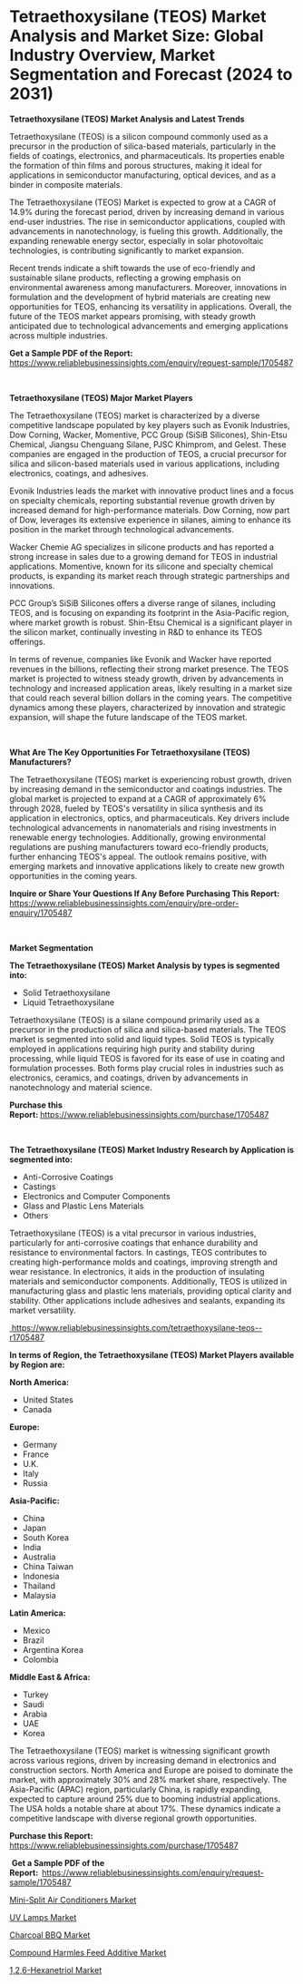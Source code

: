 <p><h1>Tetraethoxysilane (TEOS) Market Analysis and Market Size: Global Industry Overview, Market Segmentation and Forecast (2024 to 2031)</h1></p><p><strong>Tetraethoxysilane (TEOS) Market Analysis and Latest Trends</strong></p>
<p><p>Tetraethoxysilane (TEOS) is a silicon compound commonly used as a precursor in the production of silica-based materials, particularly in the fields of coatings, electronics, and pharmaceuticals. Its properties enable the formation of thin films and porous structures, making it ideal for applications in semiconductor manufacturing, optical devices, and as a binder in composite materials. </p><p>The Tetraethoxysilane (TEOS) Market is expected to grow at a CAGR of 14.9% during the forecast period, driven by increasing demand in various end-user industries. The rise in semiconductor applications, coupled with advancements in nanotechnology, is fueling this growth. Additionally, the expanding renewable energy sector, especially in solar photovoltaic technologies, is contributing significantly to market expansion. </p><p>Recent trends indicate a shift towards the use of eco-friendly and sustainable silane products, reflecting a growing emphasis on environmental awareness among manufacturers. Moreover, innovations in formulation and the development of hybrid materials are creating new opportunities for TEOS, enhancing its versatility in applications. Overall, the future of the TEOS market appears promising, with steady growth anticipated due to technological advancements and emerging applications across multiple industries.</p></p>
<p><strong>Get a Sample PDF of the Report:&nbsp;</strong> <a href="https://www.reliablebusinessinsights.com/enquiry/request-sample/1705487?utm_campaign=63&utm_medium=2&utm_source=Github&utm_content=ia&utm_term=21102024&utm_id=tetraethoxysilane-teos">https://www.reliablebusinessinsights.com/enquiry/request-sample/1705487</a></p>
<p>&nbsp;</p>
<p><strong>Tetraethoxysilane (TEOS) Major Market Players</strong></p>
<p><p>The Tetraethoxysilane (TEOS) market is characterized by a diverse competitive landscape populated by key players such as Evonik Industries, Dow Corning, Wacker, Momentive, PCC Group (SiSiB Silicones), Shin-Etsu Chemical, Jiangsu Chenguang Silane, PJSC Khimprom, and Gelest. These companies are engaged in the production of TEOS, a crucial precursor for silica and silicon-based materials used in various applications, including electronics, coatings, and adhesives.</p><p>Evonik Industries leads the market with innovative product lines and a focus on specialty chemicals, reporting substantial revenue growth driven by increased demand for high-performance materials. Dow Corning, now part of Dow, leverages its extensive experience in silanes, aiming to enhance its position in the market through technological advancements.</p><p>Wacker Chemie AG specializes in silicone products and has reported a strong increase in sales due to a growing demand for TEOS in industrial applications. Momentive, known for its silicone and specialty chemical products, is expanding its market reach through strategic partnerships and innovations. </p><p>PCC Group’s SiSiB Silicones offers a diverse range of silanes, including TEOS, and is focusing on expanding its footprint in the Asia-Pacific region, where market growth is robust. Shin-Etsu Chemical is a significant player in the silicon market, continually investing in R&D to enhance its TEOS offerings.</p><p>In terms of revenue, companies like Evonik and Wacker have reported revenues in the billions, reflecting their strong market presence. The TEOS market is projected to witness steady growth, driven by advancements in technology and increased application areas, likely resulting in a market size that could reach several billion dollars in the coming years. The competitive dynamics among these players, characterized by innovation and strategic expansion, will shape the future landscape of the TEOS market.</p></p>
<p>&nbsp;</p>
<p><strong>What Are The Key Opportunities For Tetraethoxysilane (TEOS) Manufacturers?</strong></p>
<p><p>The Tetraethoxysilane (TEOS) market is experiencing robust growth, driven by increasing demand in the semiconductor and coatings industries. The global market is projected to expand at a CAGR of approximately 6% through 2028, fueled by TEOS's versatility in silica synthesis and its application in electronics, optics, and pharmaceuticals. Key drivers include technological advancements in nanomaterials and rising investments in renewable energy technologies. Additionally, growing environmental regulations are pushing manufacturers toward eco-friendly products, further enhancing TEOS's appeal. The outlook remains positive, with emerging markets and innovative applications likely to create new growth opportunities in the coming years.</p></p>
<p><strong>Inquire or Share Your Questions If Any Before Purchasing This Report:</strong> <a href="https://www.reliablebusinessinsights.com/enquiry/pre-order-enquiry/1705487?utm_campaign=63&utm_medium=2&utm_source=Github&utm_content=ia&utm_term=21102024&utm_id=tetraethoxysilane-teos">https://www.reliablebusinessinsights.com/enquiry/pre-order-enquiry/1705487</a></p>
<p>&nbsp;</p>
<p><strong>Market Segmentation</strong></p>
<p><strong>The Tetraethoxysilane (TEOS) Market Analysis by types is segmented into:</strong></p>
<p><ul><li>Solid Tetraethoxysilane</li><li>Liquid Tetraethoxysilane</li></ul></p>
<p><p>Tetraethoxysilane (TEOS) is a silane compound primarily used as a precursor in the production of silica and silica-based materials. The TEOS market is segmented into solid and liquid types. Solid TEOS is typically employed in applications requiring high purity and stability during processing, while liquid TEOS is favored for its ease of use in coating and formulation processes. Both forms play crucial roles in industries such as electronics, ceramics, and coatings, driven by advancements in nanotechnology and material science.</p></p>
<p><strong>Purchase this Report:&nbsp;</strong><a href="https://www.reliablebusinessinsights.com/purchase/1705487?utm_campaign=63&utm_medium=2&utm_source=Github&utm_content=ia&utm_term=21102024&utm_id=tetraethoxysilane-teos">https://www.reliablebusinessinsights.com/purchase/1705487</a></p>
<p>&nbsp;</p>
<p><strong>The Tetraethoxysilane (TEOS) Market Industry Research by Application is segmented into:</strong></p>
<p><ul><li>Anti-Corrosive Coatings</li><li>Castings</li><li>Electronics and Computer Components</li><li>Glass and Plastic Lens Materials</li><li>Others</li></ul></p>
<p><p>Tetraethoxysilane (TEOS) is a vital precursor in various industries, particularly for anti-corrosive coatings that enhance durability and resistance to environmental factors. In castings, TEOS contributes to creating high-performance molds and coatings, improving strength and wear resistance. In electronics, it aids in the production of insulating materials and semiconductor components. Additionally, TEOS is utilized in manufacturing glass and plastic lens materials, providing optical clarity and stability. Other applications include adhesives and sealants, expanding its market versatility.</p></p>
<p><a href="https://www.reliablebusinessinsights.com/tetraethoxysilane-teos--r1705487?utm_campaign=63&utm_medium=2&utm_source=Github&utm_content=ia&utm_term=21102024&utm_id=tetraethoxysilane-teos">&nbsp;https://www.reliablebusinessinsights.com/tetraethoxysilane-teos--r1705487</a></p>
<p><strong>In terms of Region, the Tetraethoxysilane (TEOS) Market Players available by Region are:</strong></p>
<p>
    <p> <strong> North America: </strong>
        <ul>
            <li>United States</li>
            <li>Canada</li>
        </ul>
        </p> 
    <p> <strong> Europe: </strong>
        <ul>
            <li>Germany</li>
            <li>France</li>
            <li>U.K.</li>
            <li>Italy</li>
            <li>Russia</li>
        </ul>
        </p> 
    <p> <strong> Asia-Pacific: </strong>
        <ul>
            <li>China</li>
            <li>Japan</li>
            <li>South Korea</li>
            <li>India</li>
            <li>Australia</li>
            <li>China Taiwan</li>
            <li>Indonesia</li>
            <li>Thailand</li>
            <li>Malaysia</li>
        </ul>
        </p> 
    <p> <strong> Latin America: </strong>
        <ul>
            <li>Mexico</li>
            <li>Brazil</li>
            <li>Argentina Korea</li>
            <li>Colombia</li>
        </ul>
        </p> 
    <p> <strong> Middle East & Africa: </strong>
        <ul>
            <li>Turkey</li>
            <li>Saudi</li>
            <li>Arabia</li>
            <li>UAE</li>
            <li>Korea</li>
        </ul>
    </p>
    </p>
<p><p>The Tetraethoxysilane (TEOS) market is witnessing significant growth across various regions, driven by increasing demand in electronics and construction sectors. North America and Europe are poised to dominate the market, with approximately 30% and 28% market share, respectively. The Asia-Pacific (APAC) region, particularly China, is rapidly expanding, expected to capture around 25% due to booming industrial applications. The USA holds a notable share at about 17%. These dynamics indicate a competitive landscape with diverse regional growth opportunities.</p></p>
<p><strong>Purchase this Report: </strong><a href="https://www.reliablebusinessinsights.com/purchase/1705487?utm_campaign=63&utm_medium=2&utm_source=Github&utm_content=ia&utm_term=21102024&utm_id=tetraethoxysilane-teos">https://www.reliablebusinessinsights.com/purchase/1705487</a></p>
<p>&nbsp;<strong>Get a Sample PDF of the Report:&nbsp;&nbsp;</strong><a href="https://www.reliablebusinessinsights.com/enquiry/request-sample/1705487?utm_campaign=63&utm_medium=2&utm_source=Github&utm_content=ia&utm_term=21102024&utm_id=tetraethoxysilane-teos">https://www.reliablebusinessinsights.com/enquiry/request-sample/1705487</a></p>
<p><strong></strong></p>
<p><p><a href="https://www.linkedin.com/pulse/in-depth-mini-split-air-conditioners-market-review-size-cq0gf?utm_campaign=63&utm_medium=2&utm_source=Github&utm_content=ia&utm_term=21102024&utm_id=tetraethoxysilane-teos">Mini-Split Air Conditioners Market</a></p><p><a href="https://issuu.com/reportprime-2/docs/uv-lamps-market-size-2030.pptx_0c219626a4d433?utm_campaign=63&utm_medium=2&utm_source=Github&utm_content=ia&utm_term=21102024&utm_id=tetraethoxysilane-teos">UV Lamps Market</a></p><p><a href="https://issuu.com/reportprime-2/docs/charcoal-bbq-market-size-2030.pptx_95e8e625cdbea2?utm_campaign=63&utm_medium=2&utm_source=Github&utm_content=ia&utm_term=21102024&utm_id=tetraethoxysilane-teos">Charcoal BBQ Market</a></p><p><a href="https://github.com/maq4brod/Market-Research-Report-List-1/blob/main/compound-harmles-feed-additive-market.md?utm_campaign=63&utm_medium=2&utm_source=Github&utm_content=ia&utm_term=21102024&utm_id=tetraethoxysilane-teos">Compound Harmles Feed Additive Market</a></p><p><a href="https://github.com/kimhelmer83/Market-Research-Report-List-1/blob/main/126-hexanetriol-market.md?utm_campaign=63&utm_medium=2&utm_source=Github&utm_content=ia&utm_term=21102024&utm_id=tetraethoxysilane-teos">1,2,6-Hexanetriol Market</a></p></p>